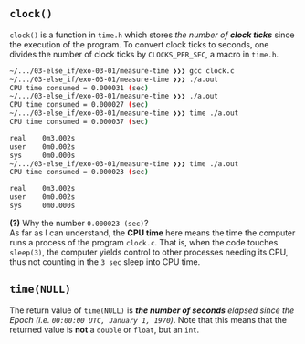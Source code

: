 ## `clock()`
`clock()` is a function in `time.h` which stores _the number of **clock ticks**_ since the execution of the program. To convert clock ticks to seconds, one divides the number of clock ticks by `CLOCKS_PER_SEC`, a macro in `time.h`.

```bash
~/.../03-else_if/exo-03-01/measure-time ❯❯❯ gcc clock.c
~/.../03-else_if/exo-03-01/measure-time ❯❯❯ ./a.out
CPU time consumed = 0.000031 (sec)
~/.../03-else_if/exo-03-01/measure-time ❯❯❯ ./a.out
CPU time consumed = 0.000027 (sec)
~/.../03-else_if/exo-03-01/measure-time ❯❯❯ time ./a.out
CPU time consumed = 0.000037 (sec)

real    0m3.002s
user    0m0.002s
sys     0m0.000s
~/.../03-else_if/exo-03-01/measure-time ❯❯❯ time ./a.out
CPU time consumed = 0.000023 (sec)

real    0m3.002s
user    0m0.002s
sys     0m0.000s
```

**(?)** Why the number `0.000023 (sec)`?<br>
As far as I can understand, the **CPU time** here means the time the computer runs a process of the program `clock.c`. That is, when the code touches `sleep(3)`, the computer yields control to other processes needing its CPU, thus not counting in the `3 sec` sleep into CPU time.


## `time(NULL)`
The return value of `time(NULL)` is _**the number of seconds** elapsed since the Epoch (i.e. `00:00:00 UTC, January 1, 1970`)_. Note that this means that the returned value is **not** a `double` or `float`, but an `int`.
